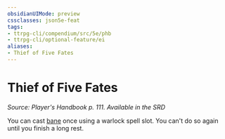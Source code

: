 ```yaml
---
obsidianUIMode: preview
cssclasses: json5e-feat
tags:
- ttrpg-cli/compendium/src/5e/phb
- ttrpg-cli/optional-feature/ei
aliases:
- Thief of Five Fates
---
```

# Thief of Five Fates
*Source: Player's Handbook p. 111. Available in the <span title='Systems Reference Document (5.1)'>SRD</span>*  

You can cast [bane](/3-Mechanics/CLI/spells/bane-xphb.md) once using a warlock spell slot. You can't do so again until you finish a long rest.